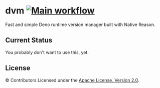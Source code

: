 # dvm [![Main workflow](https://github.com/imbsky/dvm/workflows/Main%20workflow/badge.svg)](https://github.com/imbsky/dvm/actions)

Fast and simple Deno runtime version manager built with Native Reason.

## Current Status

You probably don't want to use this, yet.

## License

&copy; Contributors Licensed under the
[Apache License, Version 2.0](https://www.apache.org/licenses/LICENSE-2.0).
